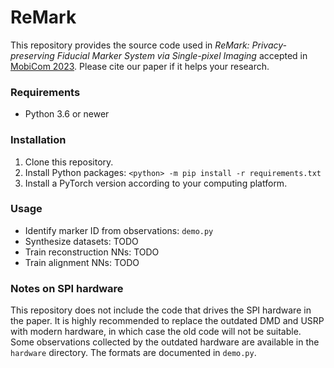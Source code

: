 # ReMark
This repository provides the source code used in *ReMark: Privacy-preserving Fiducial Marker System via Single-pixel Imaging* accepted in [MobiCom 2023](https://sigmobile.org/mobicom/2023/index.html). Please cite our paper if it helps your research.

### Requirements

* Python 3.6 or newer

### Installation

1. Clone this repository.
2. Install Python packages: `<python> -m pip install -r requirements.txt`
3. Install a PyTorch version according to your computing platform.

### Usage

* Identify marker ID from observations: `demo.py`
* Synthesize datasets: TODO
* Train reconstruction NNs: TODO
* Train alignment NNs: TODO

### Notes on SPI hardware

This repository does not include the code that drives the SPI hardware in the paper. It is highly recommended to replace the outdated DMD and USRP with modern hardware, in which case the old code will not be suitable. Some observations collected by the outdated hardware are available in the `hardware` directory. The formats are documented in `demo.py`.
